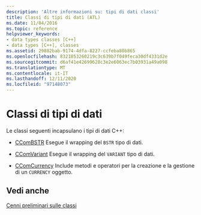 ```yaml
---
description: 'Altre informazioni su: tipi di dati classi'
title: Classi di tipi di dati (ATL)
ms.date: 11/04/2016
ms.topic: reference
helpviewer_keywords:
- data types classes [C++]
- data types [C++], classes
ms.assetid: 29882bab-9174-4dfa-8227-ccfeba80b865
ms.openlocfilehash: 8321853260219c3c639b7f049feca30df4331d2e
ms.sourcegitcommit: d6af41e42699628c3e2e6063ec7b03931a49a098
ms.translationtype: MT
ms.contentlocale: it-IT
ms.lasthandoff: 12/11/2020
ms.locfileid: "97148073"
---
```

# <a name="data-types-classes"></a>Classi di tipi di dati

Le classi seguenti incapsulano i tipi di dati C++:

- [CComBSTR](../atl/reference/ccombstr-class.md) Esegue il wrapping del `BSTR` tipo di dati.

- [CComVariant](../atl/reference/ccomvariant-class.md) Esegue il wrapping del `VARIANT` tipo di dati.

- [CComCurrency](../atl/reference/ccomcurrency-class.md) Include metodi e operatori per la creazione e la gestione di un `CURRENCY` oggetto.

## <a name="see-also"></a>Vedi anche

[Cenni preliminari sulle classi](../atl/atl-class-overview.md)
